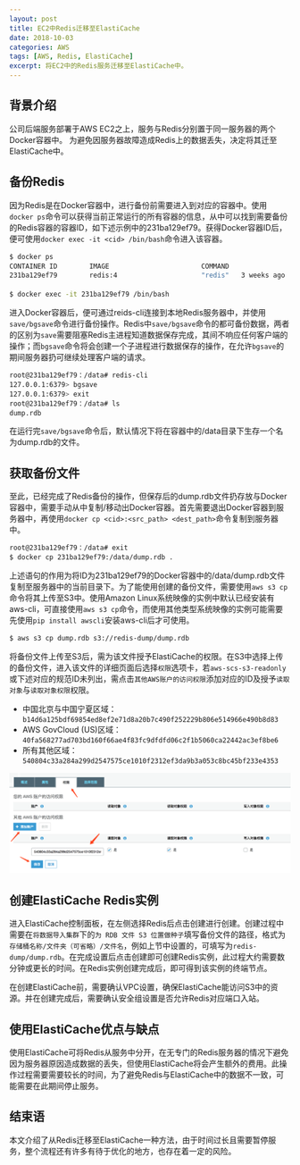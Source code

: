 ```yaml
---
layout: post
title: EC2中Redis迁移至ElastiCache
date: 2018-10-03
categories: AWS
tags: [AWS, Redis, ElastiCache]
excerpt: 将EC2中的Redis服务迁移至ElastiCache中。
---
```


## 背景介绍

公司后端服务部署于AWS EC2之上，服务与Redis分别置于同一服务器的两个Docker容器中。 为避免因服务器故障造成Redis上的数据丢失，决定将其迁至ElastiCache中。

## 备份Redis

因为Redis是在Docker容器中，进行备份前需要进入到对应的容器中。使用`docker ps`命令可以获得当前正常运行的所有容器的信息，从中可以找到需要备份的Redis容器的容器ID，如下述示例中的231ba129ef79。获得Docker容器ID后，便可使用`docker exec -it <cid> /bin/bash`命令进入该容器。

```bash
$ docker ps
CONTAINER ID        IMAGE                       COMMAND                  CREATED             STATUS              PORTS                    NAMES
231ba129ef79        redis:4                     "redis"   3 weeks ago         Up 3 hours          0.0.0.0:6379->6379/tcp   service-redis

$ docker exec -it 231ba129ef79 /bin/bash
```

进入Docker容器后，便可通过reids-cli连接到本地Redis服务器中，并使用`save/bgsave`命令进行备份操作。Redis中`save/bgsave`命令的都可备份数据，两者的区别为`save`需要阻塞Redis主进程知道数据保存完成，其间不响应任何客户端的操作；而`bgsave`命令将会创建一个子进程进行数据保存的操作，在允许`bgsave`的期间服务器扔可继续处理客户端的请求。

```bash
root@231ba129ef79：/data# redis-cli
127.0.0.1:6379> bgsave
127.0.0.1:6379> exit
root@231ba129ef79：/data# ls
dump.rdb
```

在运行完`save/bgsave`命令后，默认情况下将在容器中的/data目录下生存一个名为dump.rdb的文件。

## 获取备份文件

至此，已经完成了Redis备份的操作，但保存后的dump.rdb文件扔存放与Docker容器中，需要手动从中复制/移动出Docker容器。首先需要退出Docker容器到服务器中，再使用`docker cp <cid>:<src_path> <dest_path>`命令复制到服务器中。

```bash
root@231ba129ef79：/data# exit
$ docker cp 231ba129ef79:/data/dump.rdb .
```

上述语句的作用为将ID为231ba129ef79的Docker容器中的/data/dump.rdb文件复制至服务器中的当前目录下。为了能使用创建的备份文件，需要使用`aws s3 cp`命令将其上传至S3中。使用Amazon Linux系统映像的实例中默认已经安装有aws-cli，可直接使用`aws s3 cp`命令，而使用其他类型系统映像的实例可能需要先使用`pip install awscli`安装aws-cli后才可使用。

```bash
$ aws s3 cp dump.rdb s3://redis-dump/dump.rdb
```

将备份文件上传至S3后，需为该文件授予ElastiCache的权限。在S3中选择上传的备份文件，进入该文件的详细页面后选择`权限`选项卡，若`aws-scs-s3-readonly`或下述对应的规范ID未列出，需点击`其他AWS账户的访问权限`添加对应的ID及授予`读取对象`与`读取对象权限`权限。

- 中国北京与中国宁夏区域：`b14d6a125bdf69854ed8ef2e71d8a20b7c490f252229b806e514966e490b8d83`
- AWS GovCloud (US)区域：`40fa568277ad703bd160f66ae4f83fc9dfdfd06c2f1b5060ca22442ac3ef8be6`
- 所有其他区域：`540804c33a284a299d2547575ce1010f2312ef3da9b3a053c8bc45bf233e4353`

![dump.rdb权限](/assets/images/aws/elasticache/2018-10-03-redis-to-elasticache/permission.png)

## 创建ElastiCache Redis实例

进入ElastiCache控制面板，在左侧选择Redis后点击创建进行创建。创建过程中需要在`将数据导入集群`下的`为 RDB 文件 S3 位置做种子`填写备份文件的路径，格式为`存储桶名称/文件夹（可省略）/文件名`，例如上节中设置的，可填写为`redis-dump/dump.rdb`。在完成设置后点击创建即可创建Redis实例，此过程大约需要数分钟或更长的时间。在Redis实例创建完成后，即可得到该实例的终端节点。

在创建ElastiCache前，需要确认VPC设置，确保ElastiCache能访问S3中的资源。并在创建完成后，需要确认安全组设置是否允许Redis对应端口入站。

## 使用ElastiCache优点与缺点

使用ElastiCache可将Redis从服务中分开，在无专门的Redis服务器的情况下避免因为服务器原因造成数据的丢失，但使用ElastiCache将会产生额外的费用。此操作过程需要需要较长的时间，为了避免Redis与ElastiCache中的数据不一致，可能需要在此期间停止服务。

## 结束语

本文介绍了从Redis迁移至ElastiCache一种方法，由于时间过长且需要暂停服务，整个流程还有许多有待于优化的地方，也存在着一定的风险。
